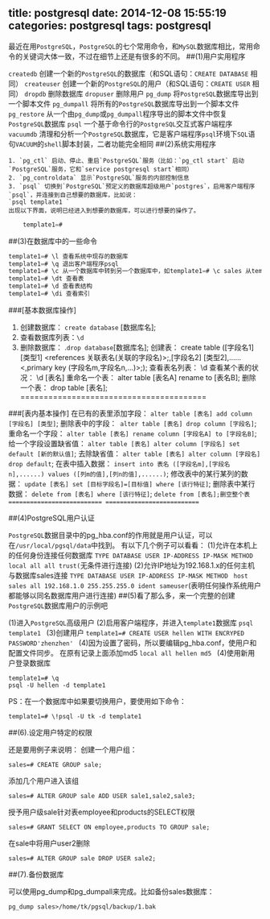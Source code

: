 title: postgresql
date: 2014-12-08 15:55:19
categories: postgresql
tags: postgresql
---

最近在用`PostgreSQL`，`PostgreSQL`的七个常用命令，和`MySQL`数据库相比，常用命令的关键词大体一致，不过在细节上还是有很多的不同。
##(1)用户实用程序

`createdb` 创建一个新的`PostgreSQL`的数据库（和SQL语句：`CREATE DATABASE` 相同） 
`createuser` 创建一个新的`PostgreSQL`的用户（和SQL语句：`CREATE USER` 相同） 
`dropdb` 删除数据库 
`dropuser` 删除用户 
`pg_dump` 将`PostgreSQL`数据库导出到一个脚本文件 
`pg_dumpall` 将所有的`PostgreSQL`数据库导出到一个脚本文件 
`pg_restore` 从一个由`pg_dump`或`pg_dumpall`程序导出的脚本文件中恢复`PostgreSQL`数据库 
`psql` 一个基于命令行的`PostgreSQL`交互式客户端程序 
`vacuumdb` 清理和分析一个`PostgreSQL`数据库，它是客户端程序`psql`环境下`SQL`语句`VACUUM`的`shell`脚本封装，二者功能完全相同
##(2)系统实用程序

    1. `pg_ctl` 启动、停止、重启`PostgreSQL`服务（比如：`pg_ctl start` 启动`PostgreSQL`服务，它和`service postgresql start`相同） 
    2. `pg_controldata` 显示`PostgreSQL`服务的内部控制信息 
    3. `psql` 切换到`PostgreSQL`预定义的数据库超级用户`postgres`，启用客户端程序`psql`，并连接到自己想要的数据库，比如说： 
    `psql template1 `
    出现以下界面，说明已经进入到想要的数据库，可以进行想要的操作了。 
```c
    template1=#
```
##(3)在数据库中的一些命令
```c
template1=# \l 查看系统中现存的数据库 
template1=# \q 退出客户端程序psql 
template1=# \c 从一个数据库中转到另一个数据库中，如template1=# \c sales 从template1转到sales 
template1=# \dt 查看表 
template1=# \d 查看表结构 
template1=# \di 查看索引
```
###[基本数据库操作]
1. 创建数据库： `create database` [数据库名]; 
2. 查看数据库列表：` \d `
3. 删除数据库： .` drop database `[数据库名]; 
创建表： create table ([字段名1] [类型1] <references 关联表名(关联的字段名)>;,[字段名2] [类型2],......<,primary key (字段名m,字段名n,...)>;); 
查看表名列表： \d 
查看某个表的状况： \d [表名] 
重命名一个表： alter table [表名A] rename to [表名B]; 
删除一个表： drop table [表名]; ========================================

###[表内基本操作] 
在已有的表里添加字段： `alter table [表名] add column [字段名] [类型]`; 
删除表中的字段：` alter table [表名] drop column [字段名]`; 
重命名一个字段： `alter table [表名] rename column [字段名A] to [字段名B]`; 
给一个字段设置缺省值： `alter table [表名] alter column [字段名] set default [新的默认值]`; 
去除缺省值： `alter table [表名] alter column [字段名] drop default`; 
在表中插入数据： `insert into 表名 ([字段名m],[字段名n],......) values ([列m的值],[列n的值],......)`; 
修改表中的某行某列的数据： `update [表名] set [目标字段名]=[目标值] where [该行特征]`; 
删除表中某行数据： `delete from [表名] where [该行特征]`; 
`delete from [表名];删空整个表 ========================== ==========================`

##(4)PostgreSQL用户认证

`PostgreSQL`数据目录中的pg_hba.conf的作用就是用户认证，可以在`/usr/local/pgsql/data`中找到。 
有以下几个例子可以看看： 
(1)允许在本机上的任何身份连接任何数据库 
`TYPE DATABASE USER IP-ADDRESS IP-MASK METHOD` 
`local all all trust(`无条件进行连接) 
(2)允许IP地址为192.168.1.x的任何主机与数据库sales连接 
`TYPE DATABASE USER IP-ADDRESS IP-MASK METHOD `
`host sales all 192.168.1.0 255.255.255.0 ident sameuser`(表明任何操作系统用户都能够以同名数据库用户进行连接)
##(5)看了那么多，来一个完整的创建`PostgreSQL`数据库用户的示例吧

(1)进入`PostgreSQL`高级用户 
(2)启用客户端程序，并进入`template1`数据库 
`psql template1 `
(3)创建用户 
`template1=# CREATE USER hellen WITH ENCRYPED PASSWORD'zhenzhen' `
(4)因为设置了密码，所以要编辑pg_hba.conf，使用户和配置文件同步。 
在原有记录上面添加md5 
`local all hellen md5 `
(4)使用新用户登录数据库 
```
template1=# \q 
psql -U hellen -d template1 
```
PS：在一个数据库中如果要切换用户，要使用如下命令： 
```
template1=# \!psql -U tk -d template1
```
##(6).设定用户特定的权限

还是要用例子来说明： 
创建一个用户组： 
```
sales=# CREATE GROUP sale; 
```
添加几个用户进入该组 
```
sales=# ALTER GROUP sale ADD USER sale1,sale2,sale3; 
```
授予用户级sale针对表employee和products的SELECT权限 
```
sales=# GRANT SELECT ON employee,products TO GROUP sale; 
```
在sale中将用户user2删除 
```
sales=# ALTER GROUP sale DROP USER sale2;
```
##(7).备份数据库

可以使用pg_dump和pg_dumpall来完成。比如备份sales数据库：
```
pg_dump sales>/home/tk/pgsql/backup/1.bak
```
